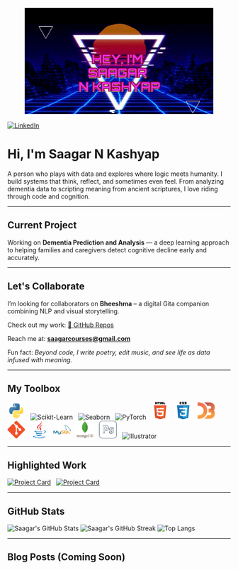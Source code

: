 <p align="center">
  <img src="saagar_banner.gif" alt="Cyberpunk Intro" />
</p>

[![LinkedIn](https://img.shields.io/badge/LinkedIn-Saagar%20N%20Kashyap-blue?logo=linkedin&style=for-the-badge)](https://www.linkedin.com/in/saagar-n-kashyap-7231ab206/)
&nbsp;


# Hi, I'm Saagar N Kashyap

A person who plays with data and explores where logic meets humanity. I build systems that think, reflect, and sometimes even feel. From analyzing dementia data to scripting meaning from ancient scriptures, I love riding through code and cognition.

---

## Current Project

Working on **Dementia Prediction and Analysis** — a deep learning approach to helping families and caregivers detect cognitive decline early and accurately.

---

## Let's Collaborate

I’m looking for collaborators on **Bheeshma** – a digital Gita companion combining NLP and visual storytelling.

Check out my work: [🔗 GitHub Repos](https://github.com/saagarnkashyap?tab=repositories)

Reach me at: **saagarcourses@gmail.com**

Fun fact: *Beyond code, I write poetry, edit music, and see life as data infused with meaning.*

---

## My Toolbox

<img src="https://raw.githubusercontent.com/devicons/devicon/master/icons/python/python-original.svg" width="40" title="Python"/> &nbsp;
<img src="https://upload.wikimedia.org/wikipedia/commons/0/05/Scikit_learn_logo_small.svg" width="40" title="Scikit-Learn"/> &nbsp;
<img src="https://seaborn.pydata.org/_images/logo-mark-lightbg.svg" width="40" title="Seaborn"/> &nbsp;
<img src="https://www.vectorlogo.zone/logos/pytorch/pytorch-icon.svg" width="40" title="PyTorch"/> &nbsp;
<img src="https://raw.githubusercontent.com/devicons/devicon/master/icons/html5/html5-original-wordmark.svg" width="40" title="HTML5"/> &nbsp;
<img src="https://raw.githubusercontent.com/devicons/devicon/master/icons/css3/css3-original-wordmark.svg" width="40" title="CSS3"/> &nbsp;
<img src="https://raw.githubusercontent.com/devicons/devicon/master/icons/d3js/d3js-original.svg" width="40" title="D3.js"/> &nbsp;
<img src="https://raw.githubusercontent.com/devicons/devicon/master/icons/git/git-original.svg" width="40" title="Git"/> &nbsp;
<img src="https://raw.githubusercontent.com/devicons/devicon/master/icons/java/java-original.svg" width="40" title="Java"/> &nbsp;
<img src="https://raw.githubusercontent.com/devicons/devicon/master/icons/mysql/mysql-original-wordmark.svg" width="40" title="MySQL"/> &nbsp;
<img src="https://raw.githubusercontent.com/devicons/devicon/master/icons/mongodb/mongodb-original-wordmark.svg" width="40" title="MongoDB"/> &nbsp;
<img src="https://raw.githubusercontent.com/devicons/devicon/master/icons/photoshop/photoshop-line.svg" width="40" title="Photoshop"/> &nbsp;
<img src="https://www.vectorlogo.zone/logos/adobe_illustrator/adobe_illustrator-icon.svg" width="40" title="Illustrator"/>

---

## Highlighted Work

[![Project Card](https://github-readme-stats.vercel.app/api/pin/?username=saagarnkashyap&repo=dementia-analysis&theme=react)](https://github.com/saagarnkashyap/dementia-analysis)
&nbsp;
[![Project Card](https://github-readme-stats.vercel.app/api/pin/?username=saagarnkashyap&repo=gita-companion&theme=react)](https://github.com/saagarnkashyap/gita-companion)

---

## GitHub Stats

![Saagar's GitHub Stats](https://github-readme-stats.vercel.app/api?username=saagarnkashyap&show_icons=true&theme=tokyonight)
![Saagar's GitHub Streak](https://github-readme-streak-stats.herokuapp.com/?user=saagarnkashyap&theme=tokyonight)
![Top Langs](https://github-readme-stats.vercel.app/api/top-langs/?username=saagarnkashyap&layout=compact&theme=tokyonight)

---

## Blog Posts (Coming Soon)
<!-- BLOG-POST-LIST:START -->
<!-- BLOG-POST-LIST:END -->
